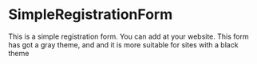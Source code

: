 # SimpleRegistrationForm
This is a simple registration form. You can add at your website.
This form has got a gray theme, and and it is more suitable for sites with a black theme
